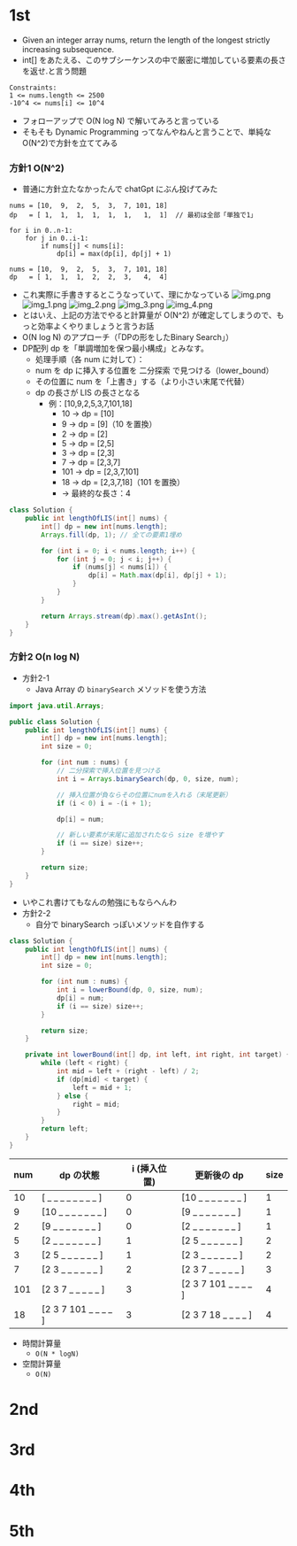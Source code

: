 # 1st
- Given an integer array nums, return the length of the longest strictly increasing subsequence.
- int[] をあたえる、このサブシーケンスの中で厳密に増加している要素の長さを返せ.と言う問題
```text
Constraints:
1 <= nums.length <= 2500
-10^4 <= nums[i] <= 10^4
```
- フォローアップで O(N log N) で解いてみろと言っている
- そもそも Dynamic Programming ってなんやねんと言うことで、単純なO(N^2)で方針を立ててみる
### 方針1 O(N^2)
- 普通に方針立たなかったんで chatGpt にぶん投げてみた
```
nums = [10,  9,  2,  5,  3,  7, 101, 18]
dp   = [ 1,  1,  1,  1,  1,  1,   1,  1]  // 最初は全部「単独で1」

for i in 0..n-1:
    for j in 0..i-1:
        if nums[j] < nums[i]:
            dp[i] = max(dp[i], dp[j] + 1)

nums = [10,  9,  2,  5,  3,  7, 101, 18]
dp   = [ 1,  1,  1,  2,  2,  3,   4,  4]
```
- これ実際に手書きするとこうなっていて、理にかなっている
![img.png](img.png)
![img_1.png](img_1.png)
![img_2.png](img_2.png)
![img_3.png](img_3.png)
![img_4.png](img_4.png)
- とはいえ、上記の方法でやると計算量が O(N^2) が確定してしまうので、もっと効率よくやりましょうと言うお話
- O(N log N) のアプローチ（「DPの形をしたBinary Search」）
- DP配列 dp を「単調増加を保つ最小構成」とみなす。
  - 処理手順（各 num に対して）：
  - num を dp に挿入する位置を 二分探索 で見つける（lower_bound） 
  - その位置に num を「上書き」する（より小さい末尾で代替） 
  - dp の長さが LIS の長さとなる 
    - 例：[10,9,2,5,3,7,101,18]
      - 10 → dp = [10]
      - 9 → dp = [9]（10 を置換） 
      - 2 → dp = [2]
      - 5 → dp = [2,5]
      - 3 → dp = [2,3]
      - 7 → dp = [2,3,7]
      - 101 → dp = [2,3,7,101]
      - 18 → dp = [2,3,7,18]（101 を置換） 
      - → 最終的な長さ：4
```java
class Solution {
    public int lengthOfLIS(int[] nums) {
        int[] dp = new int[nums.length];
        Arrays.fill(dp, 1); // 全ての要素1埋め

        for (int i = 0; i < nums.length; i++) {
            for (int j = 0; j < i; j++) {
                if (nums[j] < nums[i]) {
                    dp[i] = Math.max(dp[i], dp[j] + 1);
                }
            }
        }

        return Arrays.stream(dp).max().getAsInt();
    }
}
```
### 方針2 O(n log N)
- 方針2-1
  - Java Array の `binarySearch` メソッドを使う方法
```java
import java.util.Arrays;

public class Solution {
    public int lengthOfLIS(int[] nums) {
        int[] dp = new int[nums.length];
        int size = 0;

        for (int num : nums) {
            // 二分探索で挿入位置を見つける
            int i = Arrays.binarySearch(dp, 0, size, num);

            // 挿入位置が負ならその位置にnumを入れる（末尾更新）
            if (i < 0) i = -(i + 1);

            dp[i] = num;

            // 新しい要素が末尾に追加されたなら size を増やす
            if (i == size) size++;
        }

        return size;
    }
}
```
- いやこれ書けてもなんの勉強にもならへんわ
- 方針2-2 
  - 自分で binarySearch っぽいメソッドを自作する
```java
class Solution {
    public int lengthOfLIS(int[] nums) {
        int[] dp = new int[nums.length];
        int size = 0;

        for (int num : nums) {
            int i = lowerBound(dp, 0, size, num);
            dp[i] = num;
            if (i == size) size++;
        }

        return size;
    }

    private int lowerBound(int[] dp, int left, int right, int target) {
        while (left < right) {
            int mid = left + (right - left) / 2;
            if (dp[mid] < target) {
                left = mid + 1;
            } else {
                right = mid;
            }
        }
        return left;
    }
}
```
| num | dp の状態                       | i (挿入位置) | 更新後の dp                     | size |
| --- | ---------------------------- | -------- | --------------------------- | ---- |
| 10  | \[ \_ \_ \_ \_ \_ \_ \_ \_ ] | 0        | \[10 \_ \_ \_ \_ \_ \_ \_ ] | 1    |
| 9   | \[10 \_ \_ \_ \_ \_ \_ \_ ]  | 0        | \[9 \_ \_ \_ \_ \_ \_ \_ ]  | 1    |
| 2   | \[9 \_ \_ \_ \_ \_ \_ \_ ]   | 0        | \[2 \_ \_ \_ \_ \_ \_ \_ ]  | 1    |
| 5   | \[2 \_ \_ \_ \_ \_ \_ \_ ]   | 1        | \[2 5 \_ \_ \_ \_ \_ \_ ]   | 2    |
| 3   | \[2 5 \_ \_ \_ \_ \_ \_ ]    | 1        | \[2 3 \_ \_ \_ \_ \_ \_ ]   | 2    |
| 7   | \[2 3 \_ \_ \_ \_ \_ \_ ]    | 2        | \[2 3 7 \_ \_ \_ \_ \_ ]    | 3    |
| 101 | \[2 3 7 \_ \_ \_ \_ \_ ]     | 3        | \[2 3 7 101 \_ \_ \_ \_ ]   | 4    |
| 18  | \[2 3 7 101 \_ \_ \_ \_ ]    | 3        | \[2 3 7 18 \_ \_ \_ \_ ]    | 4    |

- 時間計算量
  - `O(N * logN)`
- 空間計算量
  - `O(N)`

# 2nd

# 3rd

# 4th

# 5th
